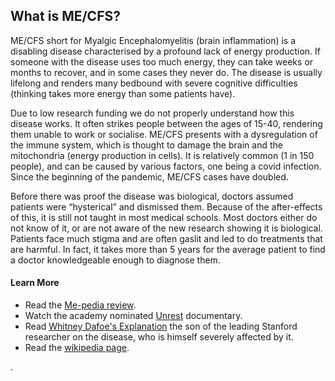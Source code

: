 ## What is ME/CFS?
ME/CFS short for Myalgic Encephalomyelitis (brain inflammation) is a disabling disease characterised by a profound lack of energy production. If someone with the disease uses too much energy, they can take weeks or months to recover, and in some cases they never do. The disease is usually lifelong and renders many bedbound with severe cognitive difficulties (thinking takes more energy than some patients have).

Due to low research funding we do not properly understand how this disease works. It often strikes people between the ages of 15-40, rendering them unable to work or socialise. ME/CFS presents with a dysregulation of the immune system, which is thought to damage the brain and the mitochondria (energy production in cells). It is relatively common (1 in 150 people), and can be caused by various factors, one being a covid infection. Since the beginning of the pandemic, ME/CFS cases have doubled. 

Before there was proof the disease was biological, doctors assumed patients 
were “hysterical” and dismissed them. Because of the after-effects of this, it is still not taught in most medical schools. Most doctors either do not know of it, or are not aware of the new research showing it is biological. Patients face much stigma and are often gaslit and led to do treatments that are harmful. In fact, it takes more than 5 years for the average patient to find a doctor knowledgeable enough to diagnose them.

#### Learn More
* Read the [Me-pedia review](https://me-pedia.org/wiki/Myalgic_encephalomyelitis).
* Watch the academy nominated [Unrest](https://m.youtube.com/watch?v=XOpyLTyVxco) documentary.
* Read [Whitney Dafoe's Explanation](https://www.whitneydafoe.com/mecfs/whatismecfs/) the son of the leading Stanford researcher on the disease, who is himself severely affected by it.
* Read the [wikipedia page](https://en.m.wikipedia.org/wiki/Myalgic_encephalomyelitis/chronic_fatigue_syndrome).

.
